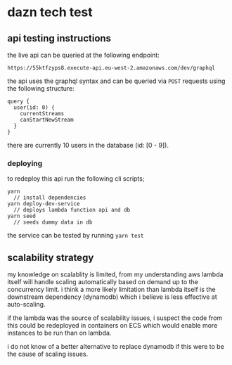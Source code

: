 # dazn tech test

## api testing instructions

the live api can be queried at the following endpoint:

```
https://55ktfzyps8.execute-api.eu-west-2.amazonaws.com/dev/graphql
```

the api uses the graphql syntax and can be queried via `POST` requests using the following structure:

```
query {
  user(id: 0) {
    currentStreams
    canStartNewStream
  }
}
```

there are currently 10 users in the database (id: [0 - 9]).

### deploying

to redeploy this api run the following cli scripts;

```
yarn
  // install dependencies
yarn deploy-dev-service
  // deploys lambda function api and db
yarn seed
  // seeds dummy data in db
```

the service can be tested by running `yarn test`

## scalability strategy

my knowledge on scalablity is limited, from my understanding aws lambda itself will handle scaling automatically based on demand up to the concurrency limit. i think a more likely limitation than lambda itself is the downstream dependency (dynamodb) which i believe is less effective at auto-scaling.

if the lambda was the source of scalability issues, i suspect the code from this could be redeployed in containers on ECS which would enable more instances to be run than on lambda.

i do not know of a better alternative to replace dynamodb if this were to be the cause of scaling issues.